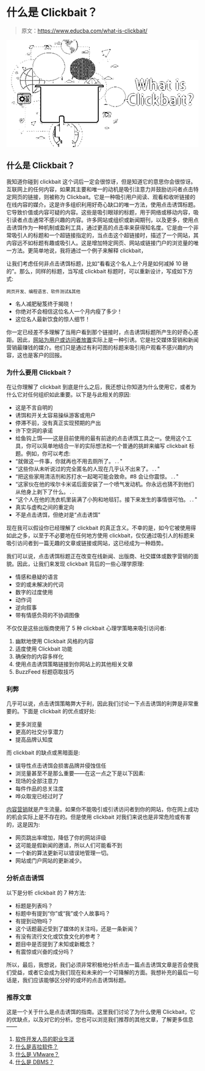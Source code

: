# 什么是 Clickbait？

> 原文：<https://www.educba.com/what-is-clickbait/>

![What is Clickbait](img/d188d7e20b8c2937f930a876d98dfde5.png)



## 什么是 Clickbait？

我知道你碰到 clickbait 这个词后一定会很惊讶，但是知道它的意思你会很惊讶。互联网上的任何内容，如果其主要和唯一的动机是吸引注意力并鼓励访问者点击特定网页的链接，则被称为 Clickbait。它是一种吸引用户阅读、观看和收听链接的在线内容的媒介。这是许多组织利用好奇心缺口的唯一方法，使用点击诱饵标题。它导致价值或内容可疑的内容。这些是吸引眼球的标题，用于网络或移动内容，吸引读者点击通常不感兴趣的内容。许多网站或组织或新闻期刊，以及更多，使用点击诱饵作为一种机制或盈利工具，通过更高的点击率来获得知名度。它是由一个非常吸引人的标题和一个超链接指定的，当点击这个超链接时，描述了一个网站，其内容远不如标题有趣或吸引人。这是增加特定网页、网站或链接门户的浏览量的唯一方法。更简单地说，我将通过一个例子来解释 clickbait，

让我们考虑任何非点击诱饵标题，比如“看看这个名人上个月是如何减掉 10 磅的”。那么，同样的标题，当写成 clickbait 标题时，可以重新设计，写成如下方式:

<small>网页开发、编程语言、软件测试&其他</small>

*   名人减肥秘笈终于揭晓！
*   你绝对不会相信这位名人一个月内瘦了多少！
*   这位名人最新饮食的惊人细节！

你一定已经差不多理解了当用户看到那个链接时，点击诱饵标题所产生的好奇心差距。因此，[网站为用户或访问者放置](https://www.educba.com/drive-organic-traffic-to-your-website/)实际上是一种引诱。它是社交媒体营销和新闻营销最赚钱的媒介。他们只是通过有利可图的标题来吸引用户观看不感兴趣的内容，这也是客户的回报。

### 为什么要用 Clickbait？

在让你理解了 clickbait 到底是什么之后，我还想让你知道为什么使用它，或者为什么它对任何组织如此重要。以下是与此相关的原因:

*   这是不言自明的
*   诱饵和开关太容易操纵游客或用户
*   停滞不前，没有真正实现预期的产出
*   许下空洞的承诺
*   给鱼钩上饵——这是目前使用的最有前途的点击诱饵工具之一。使用这个工具，你可以简单地结合一半的实际想法和一个普通的挑衅来编写 clickbait 标题。例如，你可以考虑:
*   “就做这一件事，你就再也不用去厕所了。 . . "
*   “这些你从未听说过的完全匿名的人现在几乎认不出来了。 . . "
*   “把这些家用清洁剂和苏打水一起喝可能会致命。#8 会让你震惊。 . . "
*   “这家伙在他的埃尔卡米诺后面安装了一个喷气发动机。你永远也猜不到他们从他身上剥下了什么。 . .
*   “这个人在他的洗衣机里装满了小狗和地毯钉。接下来发生的事情很可怕。 . . "
*   真实与虚构之间的重定向
*   不是点击诱饵，但绝对是“点击诱饵”

现在我可以假设你已经理解了 clickbait 的真正含义。不幸的是，如今它被使用得如此之多，以至于不必要地在任何地方使用 clickbait，仅仅通过吸引人的标题来吸引访问者到一篇无趣的文章或链接或网站，这已经成为一种趋势。

我们可以说，点击诱饵标题正在改变在线新闻、出版商、社交媒体或数字营销的面貌。因此，让我们来发现 clickbait 背后的一些心理学原理:

*   情感和悬疑的语言
*   空的或未解决的代词
*   数字的过度使用
*   动作词
*   逆向叙事
*   带有情感负荷的不协调图像

不仅仅是这些出版商使用了 5 种 clickbait 心理学策略来吸引访问者:

1.  幽默地使用 Clickbait 风格的内容
2.  适度使用 Clickbait 功能
3.  确保你的内容多样化
4.  使用点击诱饵策略链接到你网站上的其他相关文章
5.  BuzzFeed 标题窃取技巧

### 利弊

几乎可以说，点击诱饵策略弊大于利，因此我们讨论一下点击诱饵的利弊是非常重要的。下面是 clickbait 的优点或好处:

*   更多浏览量
*   更高的社交分享潜力
*   提高品牌认知度

而 clickbait 的缺点或黑暗面是:

*   误导性点击诱饵会损害品牌并侵蚀信任
*   浏览量甚至不是那么重要——在这一点之下是以下因素:
*   现场的全部注意力
*   每件作品的总关注度
*   哗众取宠已经过时了

[内容营销](https://www.educba.com/content-marketing/)就是产生流量。如果你不能吸引或引诱访问者到你的网站，你在网上成功的机会实际上是不存在的。但是使用 clickbait 对我们来说也是非常危险或有害的，这是因为:

*   网页跳出率增加，降低了你的网站评级
*   这可能是假新闻的邀请，所以人们可能看不到
*   一个新的算法更新可以错误地管理一切。
*   网站或门户网站的更新减少。

### 分析点击诱饵

以下是分析 clickbait 的 7 种方法:

*   标题是列表吗？
*   标题中有提到“你”或“我”或个人故事吗？
*   有提到动物吗？
*   这个话题最近受到了媒体的关注吗，还是一条新闻？
*   有没有流行文化或饮食文化的参考？
*   题目中是否提到了未知或新概念？
*   有震惊或兴奋的成分吗？

所以，最后，我想说，我们必须非常积极地分析点击一篇点击诱饵文章是否会使我们受益，或者它会成为我们现在和未来的一个可降解的方面。我想补充的最后一句话是，我们应该能够区分好的或坏的点击诱饵标题。

### 推荐文章

这是一个关于什么是点击诱饵的指南。这里我们讨论了为什么使用 Clickbait，它的优缺点，以及对它的分析。您也可以浏览我们推荐的其他文章，了解更多信息——

1.  [软件开发人员的职业生涯](https://www.educba.com/career-as-a-software-developers/)
2.  [什么是吉拉软件？](https://www.educba.com/what-is-jira-software/)
3.  [什么是 VMware？](https://www.educba.com/what-is-vmware/)
4.  [什么是 DBMS？](https://www.educba.com/what-is-dbms/)





